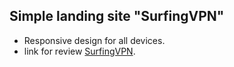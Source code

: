 ## Simple landing site "SurfingVPN"

- Responsive design for all devices.
- link for review [SurfingVPN](https://alexsey92.github.io/SurfingVPN_ver3/).
